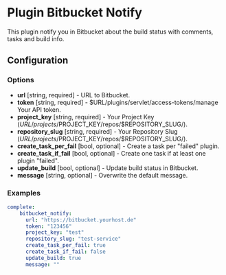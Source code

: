 Plugin Bitbucket Notify
=========================

This plugin notify you in Bitbucket about the build status with comments, tasks and build info.

Configuration
-------------

### Options

* **url** [string, required] - URL to Bitbucket.
* **token** [string, required] - $URL/plugins/servlet/access-tokens/manage Your API token.
* **project_key** [string, required] - Your Project Key ($URL/projects/$PROJECT_KEY/repos/$REPOSITORY_SLUG/).
* **repository_slug** [string, required] - Your Repository Slug ($URL/projects/$PROJECT_KEY/repos/$REPOSITORY_SLUG/).
* **create_task_per_fail** [bool, optional] - Create a task per "failed" plugin.
* **create_task_if_fail** [bool, optional] - Create one task if at least one plugin "failed".
* **update_build** [bool, optional] - Update build status in Bitbucket.
* **message** [string, optional] - Overwrite the default message.

### Examples

```yaml
complete:
    bitbucket_notify:
      url: "https://bitbucket.yourhost.de"
      token: "123456"
      project_key: "test"
      repository_slug: "test-service"
      create_task_per_fail: true
      create_task_if_fail: false
      update_build: true
      message: ""
```
